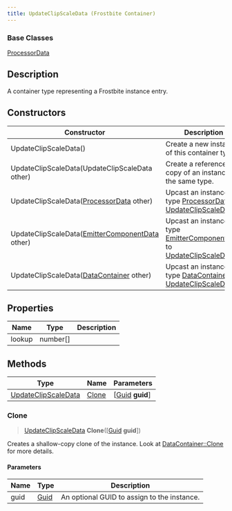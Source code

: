 ```yaml
---
title: UpdateClipScaleData (Frostbite Container)
---
```

### Base Classes

[ProcessorData](ProcessorData)

## Description

A container type representing a Frostbite instance entry.

## Constructors

| Constructor                                                                    | Description                                                                                                                   |
| ------------------------------------------------------------------------------ | ----------------------------------------------------------------------------------------------------------------------------- |
| UpdateClipScaleData()                                                          | Create a new instance of this container type.                                                                                 |
| UpdateClipScaleData(UpdateClipScaleData other)                                 | Create a reference copy of an instance of the same type.                                                                      |
| UpdateClipScaleData([ProcessorData](ProcessorData) other)                      | Upcast an instance of type [ProcessorData](ProcessorData) to [UpdateClipScaleData](UpdateClipScaleData).                      |
| UpdateClipScaleData([EmitterComponentData](EmitterComponentData) other)        | Upcast an instance of type [EmitterComponentData](EmitterComponentData) to [UpdateClipScaleData](UpdateClipScaleData).        |
| UpdateClipScaleData([DataContainer](/vext/ref/cls/shr/datacontainer) other) | Upcast an instance of type [DataContainer](/vext/ref/cls/shr/datacontainer) to [UpdateClipScaleData](UpdateClipScaleData). |

## Properties

| Name   | Type       | Description |
| ------ | ---------- | ----------- |
| lookup | number\[\] |             |

## Methods

| Type                                       | Name            | Parameters                                     |
| ------------------------------------------ | --------------- | ---------------------------------------------- |
| [UpdateClipScaleData](UpdateClipScaleData) | [Clone](#clone) | \[[Guid](/vext/ref/cls/shr/guid) **guid**\] |

### Clone

> [UpdateClipScaleData](UpdateClipScaleData) **Clone**(\[[Guid](/vext/ref/cls/shr/guid) **guid**\])

Creates a shallow-copy clone of the instance. Look at [DataContainer::Clone](/vext/ref/cls/shr/datacontainer#clone) for more details.

#### Parameters

| Name | Type         | Description                                 |
| ---- | ------------ | ------------------------------------------- |
| guid | [Guid](Guid) | An optional GUID to assign to the instance. |
